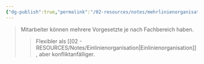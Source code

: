 ```yaml
---
{"dg-publish":true,"permalink":"/02-resources/notes/mehrlinienorganisation/","tags":["organisation/leitungssystem","BWL"],"noteIcon":"","updated":"2025-09-05T10:12:30.724+02:00"}
---
```


>Mitarbeiter können mehrere Vorgesetzte je nach Fachbereich haben.
>>Flexibler als [[02 - RESOURCES/Notes/Einlinienorganisation\|Einlinienorganisation]], aber konfliktanfälliger.